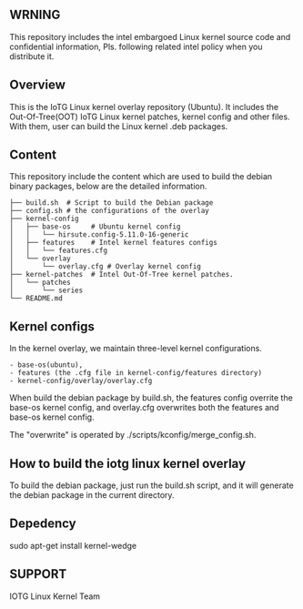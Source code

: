 WRNING
-------------------------------------------------------------------------------
This repository includes the intel embargoed Linux kernel source code and confidential
information, Pls. following related intel policy when you distribute it.

Overview
-------------------------------------------------------------------------------
This is the IoTG Linux kernel overlay repository (Ubuntu). It includes the Out-Of-Tree(OOT) IoTG
Linux kernel patches, kernel config and other files. With them, user can build the Linux
kernel .deb packages.

Content
-------------------------------------------------------------------------------
This repository include the content which are used to build the debian binary 
packages, below are the detailed information. 

	├── build.sh  # Script to build the Debian package
	├── config.sh # the configurations of the overlay
	├── kernel-config  
	│   ├── base-os		# Ubuntu kernel config
	│   │   └── hirsute.config-5.11.0-16-generic
	│   ├── features 	# Intel kernel features configs
	│   │   └── features.cfg
	│   └── overlay
	│       └── overlay.cfg	# Overlay kernel config
	├── kernel-patches	# Intel Out-Of-Tree kernel patches.
	│   └── patches
	│       └── series
	└── README.md

Kernel configs
-------------------------------------------------------------------------------
In the kernel overlay, we maintain three-level kernel configurations. 

	- base-os(ubuntu), 
	- features (the .cfg file in kernel-config/features directory)
	- kernel-config/overlay/overlay.cfg

When build the debian package by build.sh, the features config overrite the 
base-os kernel config, and overlay.cfg overwrites both the features and base-os 
kernel config.  

The "overwrite" is operated by ./scripts/kconfig/merge_config.sh. 

How to build the iotg linux kernel overlay
-------------------------------------------------------------------------------
To build the debian package, just run the build.sh script, and it will generate 
the debian package in the current directory.

Depedency
-------------------------------------------------------------------------------
sudo apt-get install kernel-wedge

SUPPORT
-------------------------------------------------------------------------------
IOTG Linux Kernel Team
